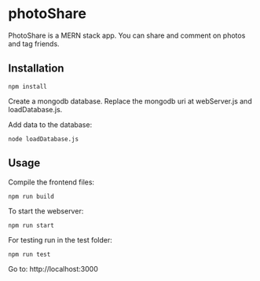 # photoShare

PhotoShare is a MERN stack app. You can share and comment on photos and tag friends. 

## Installation

    npm install

Create a mongodb database. Replace the mongodb uri at webServer.js and loadDatabase.js. 

Add data to the database:

    node loadDatabase.js 

## Usage

Compile the frontend files:

    npm run build

To start the webserver:

    npm run start 

For testing run in the test folder:

    npm run test

Go to: http://localhost:3000
